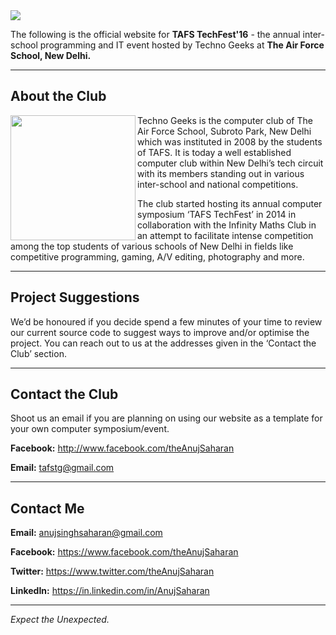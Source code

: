<img src="https://github.com/AnujSaharan/The-TAFS-TechFest-Website/blob/master/Images/TechFest%20Banner.png">

The following is the official website for **TAFS TechFest'16** - the annual inter-school programming and IT event hosted by Techno Geeks at **The Air Force School, New Delhi.**

---

## About the Club

<img src="https://github.com/AnujSaharan/The-TAFS-TechFest-Website/blob/master/Images/Techno%20Geeks%20Logo.png" align="left" height="200" width="200">

Techno Geeks is the computer club of The Air Force School, Subroto Park, New Delhi which was instituted in 2008 by the students of TAFS. It is today a well established computer club within New Delhi’s tech circuit with its members standing out in various inter-school and national competitions. 

The club started hosting its annual computer symposium ‘TAFS TechFest’ in 2014 in collaboration with the Infinity Maths Club in an attempt to facilitate intense competition among the top students of various schools of New Delhi in fields like competitive programming, gaming, A/V editing, photography and more.

---

## Project Suggestions
 
We’d be honoured if you decide spend a few minutes of your time to review our current source code to suggest ways to improve and/or optimise the project. You can reach out to us at the addresses given in the ‘Contact the Club’ section. 

---

## Contact the Club

Shoot us an email if you are planning on using our website as a template for your own computer symposium/event.

**Facebook:** http://www.facebook.com/theAnujSaharan

**Email:** tafstg@gmail.com

---

## Contact Me

**Email:** anujsinghsaharan@gmail.com

**Facebook:** https://www.facebook.com/theAnujSaharan

**Twitter:** https://www.twitter.com/theAnujSaharan

**LinkedIn:** https://in.linkedin.com/in/AnujSaharan

---

<i>Expect the Unexpected.</i>
